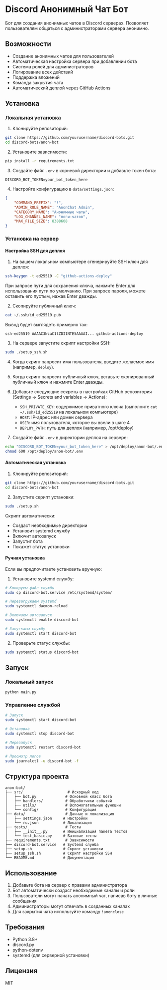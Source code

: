 # Discord Анонимный Чат Бот

Бот для создания анонимных чатов в Discord серверах. Позволяет пользователям общаться с администраторами сервера анонимно.

## Возможности

- Создание анонимных чатов для пользователей
- Автоматическая настройка сервера при добавлении бота
- Система ролей для администраторов
- Логирование всех действий
- Поддержка вложений
- Команда закрытия чата
- Автоматический деплой через GitHub Actions

## Установка

### Локальная установка

1. Клонируйте репозиторий:
```bash
git clone https://github.com/yourusername/discord-bots.git
cd discord-bots/anon-bot
```

2. Установите зависимости:
```bash
pip install -r requirements.txt
```

3. Создайте файл `.env` в корневой директории и добавьте токен бота:
```
DISCORD_BOT_TOKEN=your_bot_token_here
```

4. Настройте конфигурацию в `data/settings.json`:
```json
{
    "COMMAND_PREFIX": "!",
    "ADMIN_ROLE_NAME": "AnonChat Admin",
    "CATEGORY_NAME": "Анонимные чаты",
    "LOG_CHANNEL_NAME": "логи-чатов",
    "MAX_FILE_SIZE": 8388608
}
```

### Установка на сервер

#### Настройка SSH для деплоя

1. На вашем локальном компьютере сгенерируйте SSH ключ для деплоя:
```bash
ssh-keygen -t ed25519 -C "github-actions-deploy"
```
При запросе пути для сохранения ключа, нажмите Enter для использования пути по умолчанию.
При запросе пароля, можете оставить его пустым, нажав Enter дважды.

2. Скопируйте публичный ключ:
```bash
cat ~/.ssh/id_ed25519.pub
```
Вывод будет выглядеть примерно так:
```
ssh-ed25519 AAAAC3NzaC1lZDI1NTE5AAAAI... github-actions-deploy
```

3. На сервере запустите скрипт настройки SSH:
```bash
sudo ./setup_ssh.sh
```

4. Когда скрипт запросит имя пользователя, введите желаемое имя (например, `deploy`).
5. Когда скрипт запросит публичный ключ, вставьте скопированный публичный ключ и нажмите Enter дважды.

6. Добавьте следующие секреты в настройках GitHub репозитория (Settings -> Secrets and variables -> Actions):
   - `SSH_PRIVATE_KEY`: содержимое приватного ключа (выполните `cat ~/.ssh/id_ed25519` на локальном компьютере)
   - `HOST`: IP-адрес или домен сервера
   - `USER`: имя пользователя, которое вы ввели в шаге 4
   - `DEPLOY_PATH`: путь для деплоя (например, /opt/deploy)

7. Создайте файл `.env` в директории деплоя на сервере:
```bash
echo "DISCORD_BOT_TOKEN=your_bot_token_here" > /opt/deploy/anon-bot/.env
chmod 600 /opt/deploy/anon-bot/.env
```

#### Автоматическая установка

1. Клонируйте репозиторий:
```bash
git clone https://github.com/yourusername/discord-bots.git
cd discord-bots/anon-bot
```

2. Запустите скрипт установки:
```bash
sudo ./setup.sh
```

Скрипт автоматически:
- Создаст необходимые директории
- Установит systemd службу
- Включит автозапуск
- Запустит бота
- Покажет статус установки

#### Ручная установка

Если вы предпочитаете установить вручную:

1. Установите systemd службу:
```bash
# Копируем файл службы
sudo cp discord-bot.service /etc/systemd/system/

# Перезагружаем systemd
sudo systemctl daemon-reload

# Включаем автозапуск
sudo systemctl enable discord-bot

# Запускаем службу
sudo systemctl start discord-bot
```

2. Проверьте статус службы:
```bash
sudo systemctl status discord-bot
```

## Запуск

### Локальный запуск
```bash
python main.py
```

### Управление службой
```bash
# Запуск
sudo systemctl start discord-bot

# Остановка
sudo systemctl stop discord-bot

# Перезапуск
sudo systemctl restart discord-bot

# Просмотр логов
sudo journalctl -u discord-bot -f
```

## Структура проекта

```
anon-bot/
├── src/                    # Исходный код
│   ├── bot.py             # Основной класс бота
│   ├── handlers/          # Обработчики событий
│   ├── utils/             # Вспомогательные функции
│   └── config/            # Конфигурация
├── data/                  # Данные и локализация
│   ├── settings.json     # Настройки
│   └── ru.json           # Локализация
├── tests/                 # Тесты
│   ├── __init__.py       # Инициализация пакета тестов
│   └── test_basic.py     # Базовые тесты
├── requirements.txt       # Зависимости
├── discord-bot.service   # Systemd служба
├── setup.sh              # Скрипт установки
├── setup_ssh.sh          # Скрипт настройки SSH
└── README.md             # Документация
```

## Использование

1. Добавьте бота на сервер с правами администратора
2. Бот автоматически создаст необходимые каналы и роли
3. Пользователи могут начать анонимный чат, написав боту в личные сообщения
4. Администраторы могут отвечать в созданных каналах
5. Для закрытия чата используйте команду `!anonclose`

## Требования

- Python 3.8+
- discord.py
- python-dotenv
- systemd (для серверной установки)

## Лицензия

MIT 